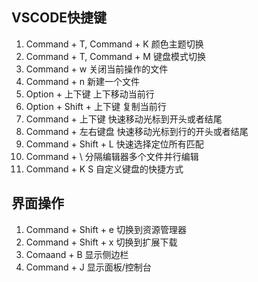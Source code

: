 ## VSCODE快捷键
1. Command + T, Command + K 颜色主题切换
2. Command + T, Command + M 键盘模式切换
2. Command + w 关闭当前操作的文件
3. Command + n 新建一个文件
4. Option + 上下键 上下移动当前行
3. Option + Shift + 上下键 复制当前行
4. Command + 上下键 快速移动光标到开头或者结尾
5. Command + 左右键盘 快速移动光标到行的开头或者结尾
6. Command + Shift + L 快速选择定位所有匹配
7. Command + \ 分隔编辑器多个文件并行编辑
8. Command + K S 自定义键盘的快捷方式


## 界面操作

1. Command + Shift + e 切换到资源管理器
2. Command + Shift + x 切换到扩展下载
3. Comaand + B 显示侧边栏
4. Command + J 显示面板/控制台